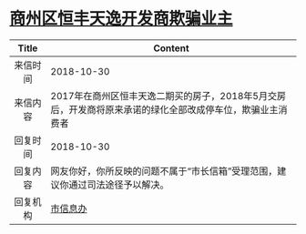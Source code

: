 # <a href="http://www.shangluo.gov.cn/zmhd/ldxxxx.jsp?urltype=leadermail.LeaderMailContentUrl&wbtreeid=1112&leadermailid=4979">商州区恒丰天逸开发商欺骗业主</a>
|Title|Content|
|:---:|---|
|来信时间|2018-10-30|
|来信内容|2017年在商州区恒丰天逸二期买的房子，2018年5月交房后，开发商将原来承诺的绿化全部改成停车位，欺骗业主消费者|
|回复时间|2018-10-30|
|回复内容|网友你好，你所反映的问题不属于“市长信箱”受理范围，建议你通过司法途径予以解决。|
|回复机构|<a href="../../categories/agencies/市信息办.md">市信息办</a>|
